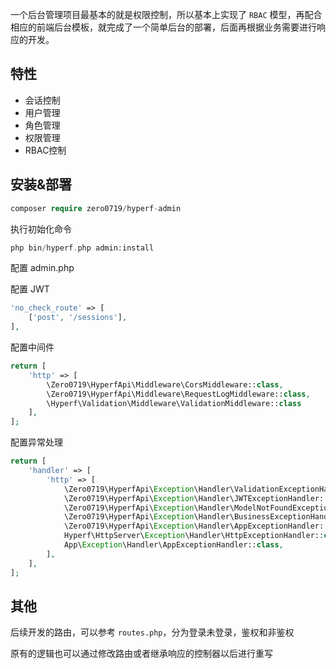 一个后台管理项目最基本的就是权限控制，所以基本上实现了 `RBAC` 模型，再配合相应的前端后台模板，就完成了一个简单后台的部署，后面再根据业务需要进行响应的开发。

## 特性

* 会话控制
* 用户管理
* 角色管理
* 权限管理
* RBAC控制

## 安装&部署

```php
composer require zero0719/hyperf-admin
```

执行初始化命令
```php
php bin/hyperf.php admin:install
```

配置 admin.php

配置 JWT

```php
'no_check_route' => [
    ['post', '/sessions'],
],
```

配置中间件
```php
return [
    'http' => [
        \Zero0719\HyperfApi\Middleware\CorsMiddleware::class,
        \Zero0719\HyperfApi\Middleware\RequestLogMiddleware::class,
        \Hyperf\Validation\Middleware\ValidationMiddleware::class
    ],
];
```

配置异常处理
```php
return [
    'handler' => [
        'http' => [
            \Zero0719\HyperfApi\Exception\Handler\ValidationExceptionHandler::class,
            \Zero0719\HyperfApi\Exception\Handler\JWTExceptionHandler::class,
            \Zero0719\HyperfApi\Exception\Handler\ModelNotFoundExceptionHandler::class,
            \Zero0719\HyperfApi\Exception\Handler\BusinessExceptionHandler::class,
            \Zero0719\HyperfApi\Exception\Handler\AppExceptionHandler::class,
            Hyperf\HttpServer\Exception\Handler\HttpExceptionHandler::class,
            App\Exception\Handler\AppExceptionHandler::class,
        ],
    ],
];
```

## 其他

后续开发的路由，可以参考 `routes.php`，分为登录未登录，鉴权和非鉴权

原有的逻辑也可以通过修改路由或者继承响应的控制器以后进行重写















